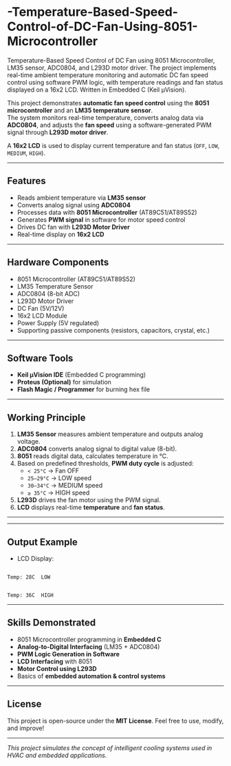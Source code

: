 # -Temperature-Based-Speed-Control-of-DC-Fan-Using-8051-Microcontroller
Temperature-Based Speed Control of DC Fan using 8051 Microcontroller, LM35 sensor, ADC0804, and L293D motor driver. The project implements real-time ambient temperature monitoring and automatic DC fan speed control using software PWM logic, with temperature readings and fan status displayed on a 16x2 LCD. Written in Embedded C (Keil µVision).


This project demonstrates **automatic fan speed control** using the **8051 microcontroller** and an **LM35 temperature sensor**.  
The system monitors real-time temperature, converts analog data via **ADC0804**, and adjusts the **fan speed** using a software-generated PWM signal through **L293D motor driver**.  

A **16x2 LCD** is used to display current temperature and fan status (`OFF`, `LOW`, `MEDIUM`, `HIGH`).  

---

## Features
- Reads ambient temperature via **LM35 sensor**  
- Converts analog signal using **ADC0804**  
- Processes data with **8051 Microcontroller** (AT89C51/AT89S52)  
- Generates **PWM signal** in software for motor speed control  
- Drives DC fan with **L293D Motor Driver**  
- Real-time display on **16x2 LCD**  

---

##  Hardware Components
- 8051 Microcontroller (AT89C51/AT89S52)  
- LM35 Temperature Sensor  
- ADC0804 (8-bit ADC)  
- L293D Motor Driver  
- DC Fan (5V/12V)  
- 16x2 LCD Module  
- Power Supply (5V regulated)  
- Supporting passive components (resistors, capacitors, crystal, etc.)  

---

## Software Tools
- **Keil µVision IDE** (Embedded C programming)  
- **Proteus (Optional)** for simulation  
- **Flash Magic / Programmer** for burning hex file  

---

## Working Principle
1. **LM35 Sensor** measures ambient temperature and outputs analog voltage.  
2. **ADC0804** converts analog signal to digital value (8-bit).  
3. **8051** reads digital data, calculates temperature in °C.  
4. Based on predefined thresholds, **PWM duty cycle** is adjusted:  
   - `< 25°C` → Fan OFF  
   - `25–29°C` → LOW speed  
   - `30–34°C` → MEDIUM speed  
   - `≥ 35°C` → HIGH speed  
5. **L293D** drives the fan motor using the PWM signal.  
6. **LCD** displays real-time **temperature** and **fan status**.  

---


---

##  Output Example
- LCD Display:
```

Temp: 28C  LOW

```
```

Temp: 36C  HIGH

```

---

## Skills Demonstrated
- 8051 Microcontroller programming in **Embedded C**  
- **Analog-to-Digital Interfacing** (LM35 + ADC0804)  
- **PWM Logic Generation in Software**  
- **LCD Interfacing** with 8051  
- **Motor Control using L293D**  
- Basics of **embedded automation & control systems**  

---

##  License
This project is open-source under the **MIT License**. Feel free to use, modify, and improve!  

---

 *This project simulates the concept of intelligent cooling systems used in HVAC and embedded applications.*
```

